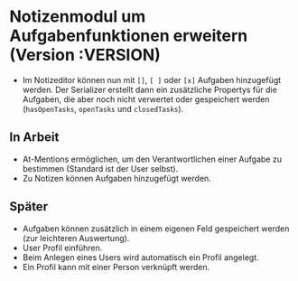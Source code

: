 # Notizenmodul um Aufgabenfunktionen erweitern (Version :VERSION)

- Im Notizeditor können nun mit `[]`, `[ ]` oder `[x]` Aufgaben hinzugefügt werden. Der Serializer erstellt dann ein zusätzliche Propertys für die Aufgaben, die aber noch nicht verwertet oder gespeichert werden (`hasOpenTasks`, `openTasks` und `closedTasks`).

## In Arbeit

- At-Mentions ermöglichen, um den Verantwortlichen einer Aufgabe zu bestimmen (Standard ist der User selbst).
- Zu Notizen können Aufgaben hinzugefügt werden.

## Später

- Aufgaben können zusätzlich in einem eigenen Feld gespeichert werden (zur leichteren Auswertung).
- User Profil einführen.
- Beim Anlegen eines Users wird automatisch ein Profil angelegt.
- Ein Profil kann mit einer Person verknüpft werden.
